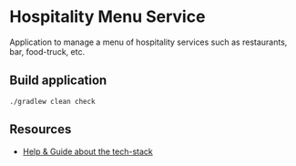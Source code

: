 # Hospitality Menu Service
Application to manage a menu of hospitality services such as restaurants, bar, food-truck, etc.

## Build application
    ./gradlew clean check

## Resources
* [Help & Guide about the tech-stack](./HELP.md)